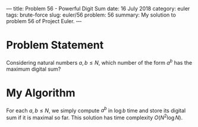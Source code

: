 ‐‐‐
title: Problem 56 - Powerful Digit Sum
date: 16 July 2018
category: euler
tags: brute-force
slug: euler/56
problem: 56
summary: My solution to problem 56 of Project Euler.
‐‐‐

# Problem Statement

Considering natural numbers $a,b \le N$, which number of the form $a^b$ has the maximum digital sum?

# My Algorithm

For each $a,b \le N$, we simply compute $a^b$ in $\log b$ time and store its digital sum if it is maximal so far.
This solution has time complexity $O(N^2\log N)$.
